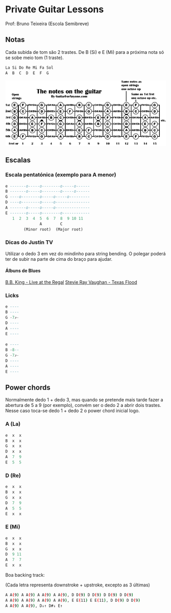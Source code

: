 # Private Guitar Lessons

Prof: Bruno Teixeira (Escola Semibreve)

## Notas

Cada subida de tom são 2 trastes.
De B (Si) e E (Mi) para a próxima nota só se sobe meio tom (1 traste).

```sql
La Si Do Re Mi Fa Sol
A  B  C  D  E  F  G
```

![Notas no braço da guitarra](guitar_neck.gif)



## Escalas

### Escala pentatónica (exemplo para A menor)

```sql
e -------o-----o--------o-----o------
B -------o-----o--------o-----o------
G ----o--------o-----o-----o---------
D ----o--------o-----o---------------
A -------o-----o-----o---------------
E -------o-----o--------o------------
   1  2  3  4  5  6  7  8  9 10 11
               A        C
        (Minor root)  (Major root)
```

### Dicas do Justin TV

Utilizar o dedo 3 em vez do mindinho para string bending. O polegar poderá ter de subir na parte de cima do braço para ajudar.

#### Álbuns de Blues

[B.B. King - Live at the Regal](https://open.spotify.com/album/7njGz7ZeDXL6cH3VnflcQ2)
[Stevie Ray Vaughan - Texas Flood](https://open.spotify.com/album/1AL5oXZRtTc8PyhcTwg4xQ)

### Licks
```sql
e ----
B ----
G -7⤴-
D ----
A ----
E ----

e ----
B -8--
G -7⤴-
D ----
A ----
E ----
```


## Power chords

Normalmente dedo 1 + dedo 3, mas quando se pretende mais tarde fazer a abertura de 5 a 9 (por exemplo), convém ser o dedo 2 a abrir dois trastes.  
Nesse caso toca-se dedo 1 + dedo 2 o power chord inicial logo.

### A (La)

```sql
e  x  x
B  x  x
G  x  x
D  x  x
A  7  9
E  5  5
```

### D (Re)

```sql
e  x  x
B  x  x
G  x  x
D  7  9
A  5  5
E  x  x
```

### E (Mi)

```sql
e  x  x
B  x  x
G  x  x
D  9 11
A  7  7
E  x  x
```

Boa backing track:

(Cada letra representa downstroke + upstroke, excepto as 3 últimas)

```bash
A A(9) A A(9) A A(9) A A(9), D D(9) D D(9) D D(9) D D(9)
A A(9) A A(9) A A(9) A A(9), E E(11) E E(11), D D(9) D D(9)
A A(9) A A(9), D↓↑ D#↓ E↑
```
